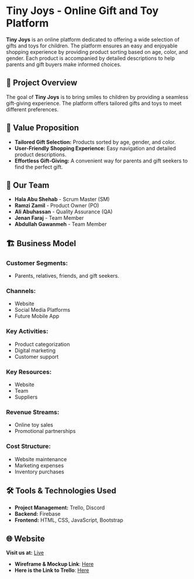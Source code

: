 
# Tiny Joys - Online Gift and Toy Platform

**Tiny Joys** is an online platform dedicated to offering a wide selection of gifts and toys for children. The platform ensures an easy and enjoyable shopping experience by providing product sorting based on age, color, and gender. Each product is accompanied by detailed descriptions to help parents and gift buyers make informed choices.

## 🎯 Project Overview

The goal of **Tiny Joys** is to bring smiles to children by providing a seamless gift-giving experience. The platform offers tailored gifts and toys to meet different preferences.

## 🚀 Value Proposition

- **Tailored Gift Selection:** Products sorted by age, gender, and color.
- **User-Friendly Shopping Experience:** Easy navigation and detailed product descriptions.
- **Effortless Gift-Giving:** A convenient way for parents and gift seekers to find the perfect gift.

## 👥 Our Team

- **Hala Abu Shehab** - Scrum Master (SM)
- **Ramzi Zamil** - Product Owner (PO)
- **Ali Abuhassan** - Quality Assurance (QA)
- **Jenan Faraj** - Team Member
- **Abdullah Gawanmeh** - Team Member

## 🏗 Business Model

### Customer Segments:
- Parents, relatives, friends, and gift seekers.

### Channels:
- Website
- Social Media Platforms
- Future Mobile App

### Key Activities:
- Product categorization
- Digital marketing
- Customer support

### Key Resources:
- Website
- Team
- Suppliers

### Revenue Streams:
- Online toy sales
- Promotional partnerships

### Cost Structure:
- Website maintenance
- Marketing expenses
- Inventory purchases

## 🛠 Tools & Technologies Used

- **Project Management:** Trello, Discord
- **Backend:** Firebase
- **Frontend:** HTML, CSS, JavaScript, Bootstrap

## 🌐 Website

**Visit us at:** [Live](https://kids-for-fun.github.io/KidJsProject/)
- **Wireframe & Mockup Link**: [Here](https://www.figma.com/design/98OW6JMPnVO4sHtN6R7qZX/KidsGift?node-id=0-1&t=uhMWoGx5nFdNdomT-1)
- **Here is the Link to Trello**: [Here](https://trello.com/invite/b/67877314ed43b067528e1904/ATTI1f1813c8bd6d7a98f5f9ad3d93168721C3F2674F/giftshop)
